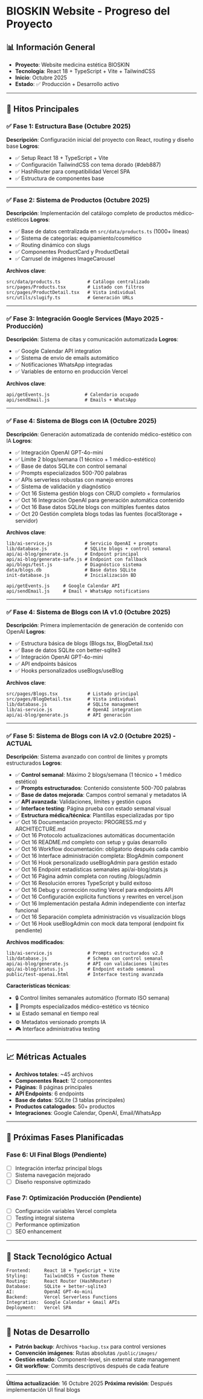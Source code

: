 # BIOSKIN Website - Progreso del Proyecto

## 📊 Información General
- **Proyecto**: Website medicina estética BIOSKIN
- **Tecnología**: React 18 + TypeScript + Vite + TailwindCSS
- **Inicio**: Octubre 2025
- **Estado**: ✅ Producción + Desarrollo activo

---

## 🚀 Hitos Principales

### ✅ **Fase 1: Estructura Base** (Octubre 2025)
**Descripción**: Configuración inicial del proyecto con React, routing y diseño base
**Logros**:
- ✅ Setup React 18 + TypeScript + Vite
- ✅ Configuración TailwindCSS con tema dorado (#deb887)
- ✅ HashRouter para compatibilidad Vercel SPA
- ✅ Estructura de componentes base

---

### ✅ **Fase 2: Sistema de Productos** (Octubre 2025)
**Descripción**: Implementación del catálogo completo de productos médico-estéticos
**Logros**:
- ✅ Base de datos centralizada en `src/data/products.ts` (1000+ líneas)
- ✅ Sistema de categorías: equipamiento/cosmético
- ✅ Routing dinámico con slugs
- ✅ Componentes ProductCard y ProductDetail
- ✅ Carrusel de imágenes ImageCarousel

**Archivos clave**:
```
src/data/products.ts          # Catálogo centralizado
src/pages/Products.tsx        # Listado con filtros
src/pages/ProductDetail.tsx   # Vista individual
src/utils/slugify.ts          # Generación URLs
```

---

### ✅ **Fase 3: Integración Google Services** (Mayo 2025 - Producción)
**Descripción**: Sistema de citas y comunicación automatizada
**Logros**:
- ✅ Google Calendar API integration
- ✅ Sistema de envío de emails automático
- ✅ Notificaciones WhatsApp integradas
- ✅ Variables de entorno en producción Vercel

**Archivos clave**:
```
api/getEvents.js             # Calendario ocupado
api/sendEmail.js             # Emails + WhatsApp
```

---

### ✅ **Fase 4: Sistema de Blogs con IA** (Octubre 2025)
**Descripción**: Generación automatizada de contenido médico-estético con IA
**Logros**:
- ✅ Integración OpenAI GPT-4o-mini
- ✅ Límite 2 blogs/semana (1 técnico + 1 médico-estético)
- ✅ Base de datos SQLite con control semanal
- ✅ Prompts especializados 500-700 palabras
- ✅ APIs serverless robustas con manejo errores
- ✅ Sistema de validación y diagnóstico
- ✅ Oct 16 Sistema gestión blogs con CRUD completo + formularios
- ✅ Oct 16 Integración OpenAI para generación automática contenido
- ✅ Oct 16 Base datos SQLite blogs con múltiples fuentes datos
- ✅ Oct 20 Gestión completa blogs todas las fuentes (localStorage + servidor)

**Archivos clave**:
```
lib/ai-service.js            # Servicio OpenAI + prompts
lib/database.js              # SQLite blogs + control semanal
api/ai-blog/generate.js      # Endpoint principal
api/ai-blog/generate-safe.js # Endpoint con fallback
api/blogs/test.js            # Diagnóstico sistema
data/blogs.db                # Base datos SQLite
init-database.js             # Inicialización BD
```
```
api/getEvents.js     # Google Calendar API
api/sendEmail.js     # Email + WhatsApp notifications
```

---

### ✅ **Fase 4: Sistema de Blogs con IA v1.0** (Octubre 2025)
**Descripción**: Primera implementación de generación de contenido con OpenAI
**Logros**:
- ✅ Estructura básica de blogs (Blogs.tsx, BlogDetail.tsx)
- ✅ Base de datos SQLite con better-sqlite3
- ✅ Integración OpenAI GPT-4o-mini
- ✅ API endpoints básicos
- ✅ Hooks personalizados useBlogs/useBlog

**Archivos clave**:
```
src/pages/Blogs.tsx           # Listado principal
src/pages/BlogDetail.tsx      # Vista individual
lib/database.js               # SQLite management
lib/ai-service.js             # OpenAI integration
api/ai-blog/generate.js       # API generación
```

---

### ✅ **Fase 5: Sistema de Blogs con IA v2.0** (Octubre 2025) - **ACTUAL**
**Descripción**: Sistema avanzado con control de límites y prompts estructurados
**Logros**:
- ✅ **Control semanal**: Máximo 2 blogs/semana (1 técnico + 1 médico estético)
- ✅ **Prompts estructurados**: Contenido consistente 500-700 palabras
- ✅ **Base de datos mejorada**: Campos control semanal y metadatos IA
- ✅ **API avanzada**: Validaciones, límites y gestión cupos
- ✅ **Interface testing**: Página prueba con estado semanal visual
- ✅ **Estructura médica/técnica**: Plantillas especializadas por tipo
- ✅ Oct 16 Documentación proyecto: PROGRESS.md y ARCHITECTURE.md
- ✅ Oct 16 Protocolo actualizaciones automáticas documentación
- ✅ Oct 16 README.md completo con setup y guías desarrollo
- ✅ Oct 16 Workflow documentación: obligatorio después cada cambio
- ✅ Oct 16 Interface administración completa: BlogAdmin component
- ✅ Oct 16 Hook personalizado useBlogAdmin para gestión estado
- ✅ Oct 16 Endpoint estadísticas semanales api/ai-blog/stats.js
- ✅ Oct 16 Página admin completa con routing /blogs/admin
- ✅ Oct 16 Resolución errores TypeScript y build exitoso
- ✅ Oct 16 Debug y corrección routing Vercel para endpoints API
- ✅ Oct 16 Configuración explícita functions y rewrites en vercel.json
- ✅ Oct 16 Implementación pestaña Admin independiente con interfaz funcional
- ✅ Oct 16 Separación completa administración vs visualización blogs
- ✅ Oct 16 Hook useBlogAdmin con mock data temporal (endpoint fix pendiente)

**Archivos modificados**:
```
lib/ai-service.js             # Prompts estructurados v2.0
lib/database.js               # Schema con control semanal
api/ai-blog/generate.js       # API con validaciones límites
api/ai-blog/status.js         # Endpoint estado semanal
public/test-openai.html       # Interface testing avanzada
```

**Características técnicas**:
- 🔒 Control límites semanales automático (formato ISO semana)
- 📝 Prompts especializados médico-estético vs técnico
- 📊 Estado semanal en tiempo real
- ⚙️ Metadatos versionado prompts IA
- 🎮 Interface administrativa testing

---

## 📈 Métricas Actuales
- **Archivos totales**: ~45 archivos
- **Componentes React**: 12 componentes
- **Páginas**: 8 páginas principales
- **API Endpoints**: 6 endpoints
- **Base de datos**: SQLite (3 tablas principales)
- **Productos catalogados**: 50+ productos
- **Integraciones**: Google Calendar, OpenAI, Email/WhatsApp

---

## 🔄 Próximas Fases Planificadas

### **Fase 6: UI Final Blogs** (Pendiente)
- [ ] Integración interfaz principal blogs
- [ ] Sistema navegación mejorado
- [ ] Diseño responsive optimizado

### **Fase 7: Optimización Producción** (Pendiente)
- [ ] Configuración variables Vercel completa
- [ ] Testing integral sistema
- [ ] Performance optimization
- [ ] SEO enhancement

---

## 🔧 Stack Tecnológico Actual
```
Frontend:     React 18 + TypeScript + Vite
Styling:      TailwindCSS + Custom Theme
Routing:      React Router (HashRouter)
Database:     SQLite + better-sqlite3
AI:           OpenAI GPT-4o-mini
Backend:      Vercel Serverless Functions
Integration:  Google Calendar + Gmail APIs
Deployment:   Vercel SPA
```

---

## 📝 Notas de Desarrollo
- **Patrón backup**: Archivos `*backup.tsx` para control versiones
- **Convención imágenes**: Rutas absolutas `/public/images/`
- **Gestión estado**: Component-level, sin external state management
- **Git workflow**: Commits descriptivos después de cada feature

---

**Última actualización**: 16 Octubre 2025
**Próxima revisión**: Después implementación UI final blogs